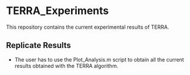 # TERRA_Experiments
This repository contains the current experimental results of TERRA.

## Replicate Results
 - The user has to use the Plot_Analysis.m script to obtain all the current results obtained with the TERRA algorithm.
